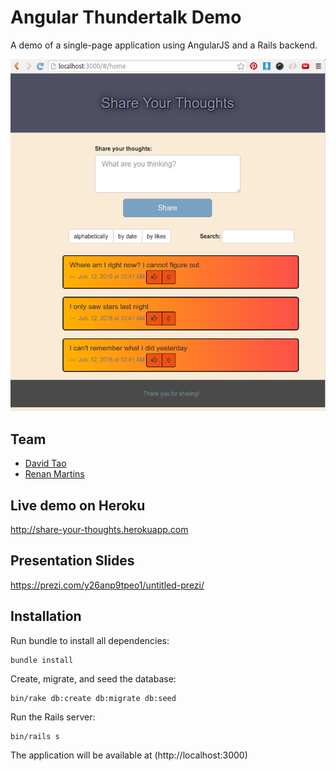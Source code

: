 # Angular Thundertalk Demo

A demo of a single-page application using AngularJS and a Rails backend.

![AngularJS Demo](screenshot.png)

## Team

* [David Tao](https://github.com/taodav)
* [Renan Martins](https://github.com/nbkhope)

## Live demo on Heroku

http://share-your-thoughts.herokuapp.com

## Presentation Slides

https://prezi.com/y26anp9tpeo1/untitled-prezi/

## Installation

Run bundle to install all dependencies:

```
bundle install
```

Create, migrate, and seed the database:

```
bin/rake db:create db:migrate db:seed
```

Run the Rails server:

```
bin/rails s
```

The application will be available at (http://localhost:3000)
